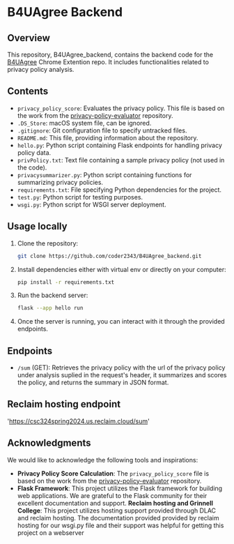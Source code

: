 # B4UAgree Backend

## Overview
This repository, B4UAgree_backend, contains the backend code for the [B4UAgree](https://github.com/Amani-Alqaisi/B4UAgree) Chrome Extention repo. It includes functionalities related to privacy policy analysis.

## Contents
- `privacy_policy_score`: Evaluates the privacy policy. This file is based on the work from the [privacy-policy-evaluator](https://github.com/JPAntonisse/privacy-policy-evaluator) repository.
- `.DS_Store`: macOS system file, can be ignored.
- `.gitignore`: Git configuration file to specify untracked files.
- `README.md`: This file, providing information about the repository.
- `hello.py`: Python script containing Flask endpoints for handling privacy policy data.
- `privPolicy.txt`: Text file containing a sample privacy policy (not used in the code).
- `privacysummarizer.py`: Python script containing functions for summarizing privacy policies.
- `requirements.txt`: File specifying Python dependencies for the project.
- `test.py`: Python script for testing purposes.
- `wsgi.py`: Python script for WSGI server deployment.

## Usage locally 
1. Clone the repository:
   ```bash
   git clone https://github.com/coder2343/B4UAgree_backend.git

2. Install dependencies either with virtual env or directly on your computer:
    ```bash
   pip install -r requirements.txt

3. Run the backend server:
   ```bash
   flask --app hello run

4. Once the server is running, you can interact with it through the provided endpoints.

## Endpoints
- `/sum` (GET): Retrieves the privacy policy with the url of the privacy policy under analysis suplied in  the request's header, it summarizes and scores the policy, and returns the summary in JSON format.

## Reclaim hosting endpoint 
   'https://csc324spring2024.us.reclaim.cloud/sum' 
## Acknowledgments

We would like to acknowledge the following tools and inspirations:

- **Privacy Policy Score Calculation**: The `privacy_policy_score` file is based on the work from the [privacy-policy-evaluator](https://github.com/JPAntonisse/privacy-policy-evaluator) repository.
- **Flask Framework**: This project utilizes the Flask framework for building web applications. We are grateful to the Flask community for their excellent documentation and support.
  **Reclaim hosting and Grinnell College**: This project utilizes hosting support provided through DLAC and reclaim hosting. The documentation provided provided by reclaim hosting for our wsgi.py file and their support was helpful for getting this project on a webserver
